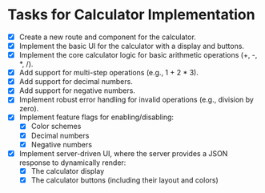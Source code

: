 # Tasks for Calculator Implementation

- [x] Create a new route and component for the calculator.
- [x] Implement the basic UI for the calculator with a display and buttons.
- [x] Implement the core calculator logic for basic arithmetic operations (+, -, *, /).
- [x] Add support for multi-step operations (e.g., 1 + 2 * 3).
- [x] Add support for decimal numbers.
- [x] Add support for negative numbers.
- [x] Implement robust error handling for invalid operations (e.g., division by zero).
- [x] Implement feature flags for enabling/disabling:
    - [x] Color schemes
    - [x] Decimal numbers
    - [x] Negative numbers
- [x] Implement server-driven UI, where the server provides a JSON response to dynamically render:
    - [x] The calculator display
    - [x] The calculator buttons (including their layout and colors)
